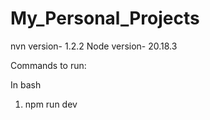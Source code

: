 # My_Personal_Projects

nvn version- 1.2.2
Node version- 20.18.3

Commands to run:

In bash
1. npm run dev














